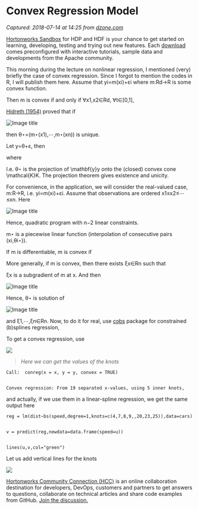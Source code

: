 # Convex Regression Model

_Captured: 2018-07-14 at 14:25 from [dzone.com](https://dzone.com/articles/convex-regression-model?edition=385238&utm_source=Zone%20Newsletter&utm_medium=email&utm_campaign=big%20data%202018-07-14)_

[Hortonworks Sandbox](https://dzone.com/go?i=285437&u=https%3A%2F%2Fhortonworks.com%2Fproducts%2Fsandbox%2F%3Futm_campaign%3Ddzonepre%2Fpostroll%26utm_medium%3Ddisplay%26apos%3B%26utm_source%3Ddzone%26utm_id%3D2216633) for HDP and HDF is your chance to get started on learning, developing, testing and trying out new features. Each [download](https://dzone.com/go?i=285437&u=https%3A%2F%2Fhortonworks.com%2Fproducts%2Fsandbox%2F%3Futm_campaign%3Ddzonepre%2Fpostroll%26utm_medium%3Ddisplay%26apos%3B%26utm_source%3Ddzone%26utm_id%3D2216633) comes preconfigured with interactive tutorials, sample data and developments from the Apache community.

This morning during the lecture on nonlinear regression, I mentioned (very) briefly the case of convex regression. Since I forgot to mention the codes in R, I will publish them here. Assume that yi=m(xi)+εi where m:Rd->R is some convex function.

Then m is convex if and only if ∀x1,x2∈Rd, ∀t∈[0,1],

[Hidreth (1954)](https://www.jstor.org/stable/2281132?seq=1#page_scan_tab_contents) proved that if

![Image title](https://dzone.com/storage/temp/9690953-screen-shot-2018-07-06-at-13840-pm.png)

then θ⋆=(m⋆(x1),⋯,m⋆(xn)) is unique.

Let y=θ+ε, then

where

I.e. θ⋆ is the projection of \mathbf{y}y onto the (closed) convex cone \mathcal{K}K. The projection theorem gives existence and unicity.

For convenience, in the application, we will consider the real-valued case, m:R->R, i.e. yi=m(xi)+εi. Assume that observations are ordered x1≤x2≤⋯≤xn. Here

![Image title](https://dzone.com/storage/temp/9690957-screen-shot-2018-07-06-at-13947-pm.png)

Hence, quadratic program with n−2 linear constraints.

m⋆ is a piecewise linear function (interpolation of consecutive pairs (xi,θi⋆)).

If m is differentiable, m is convex if

More generally, if m is convex, then there exists ξx∈Rn such that

ξx is a subgradient of m at x. And then

![Image title](https://dzone.com/storage/temp/9690964-screen-shot-2018-07-06-at-14057-pm.png)

Hence, θ⋆ is solution of

![Image title](https://dzone.com/storage/temp/9690966-screen-shot-2018-07-06-at-14124-pm.png)

and ξ1,⋯,ξn∈Rn. Now, to do it for real, use [cobs](https://cran.r-project.org/web/packages/cobs/index.html) package for constrained (b)splines regression,

To get a convex regression, use

![](https://f-origin.hypotheses.org/wp-content/blogs.dir/253/files/2018/07/convex1.png)

> _Here we can get the values of the knots_
    
    
    Call:  conreg(x = x, y = y, convex = TRUE) 
    
    
    Convex regression: From 19 separated x-values, using 5 inner knots,

and actually, if we use them in a linear-spline regression, we get the same output here
    
    
    reg = lm(dist~bs(speed,degree=1,knots=c(4,7,8,9,,20,23,25)),data=cars)
    
    
    v = predict(reg,newdata=data.frame(speed=u))
    
    
    lines(u,v,col="green")

Let us add vertical lines for the knots

![](https://f-origin.hypotheses.org/wp-content/blogs.dir/253/files/2018/07/convex2.png)

[Hortonworks Community Connection (HCC)](https://dzone.com/go?i=293443&u=https%3A%2F%2Fcommunity.hortonworks.com%2Findex.html%3Futm_campaign%3Ddzonepre%2Fpostrollv2%26utm_medium%3D3rd-party-resource%26utm_source%3Ddzone%26utm_id%3D2307295) is an online collaboration destination for developers, DevOps, customers and partners to get answers to questions, collaborate on technical articles and share code examples from GitHub. [Join the discussion.](https://dzone.com/go?i=293443&u=https%3A%2F%2Fcommunity.hortonworks.com%2Findex.html%3Futm_campaign%3Ddzonepre%2Fpostrollv2%26utm_medium%3D3rd-party-resource%26utm_source%3Ddzone%26utm_id%3D2307295)
